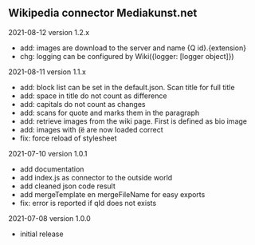 ## Wikipedia connector Mediakunst.net

2021-08-12
version 1.2.x
- add: images are download to the server and name {Q id}.{extension}
- chg: logging can be configured by Wiki({logger: [logger object]})

2021-08-11
version 1.1.x
- add: block list can be set in the default.json. Scan title for full title
- add: space in title do not count as difference
- add: capitals do not count as changes
- add: scans for quote and marks them in the paragraph
- add: retrieve images from the wiki page. First is defined as bio image
- add: images with (ë  are now loaded correct
- fix: force reload of stylesheet

2021-07-10
version 1.0.1
- add documentation
- add index.js as connector to the outside world
- add cleaned json code result
- add mergeTemplate en mergeFileName for easy exports
- fix: error is reported if qId does not exists

2021-07-08
version 1.0.0
- initial release
